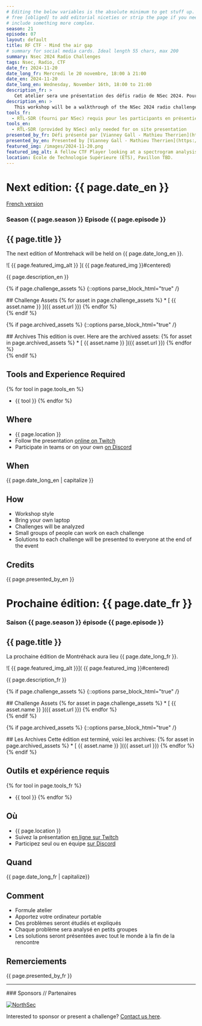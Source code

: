 ```yaml
---
# Editing the below variables is the absolute minimum to get stuff up. Feel
# free [obliged] to add editorial niceties or strip the page if you need to
# include something more complex.
season: 21
episode: 07
layout: default
title: RF CTF - Mind the air gap
# summary for social media cards. Ideal length 55 chars, max 200
summary: Nsec 2024 Radio Challenges
tags: Nsec, Radio, CTF
date_fr: 2024-11-20
date_long_fr: Mercredi le 20 novembre, 18:00 à 21:00
date_en: 2024-11-20
date_long_en: Wednesday, November 16th, 18:00 to 21:00
description_fr: >
   Cet atelier sera une présentation des défis radio de NSec 2024. Pour ceux présents sur place, nous vous fournirons un RTL-SDR. Certaines radios émettront des signaux correspondant à nos défis, et vous pourrez les tester à nouveau avec de l'aide si nécessaire. Pour ceux en ligne, nous vous fournirons des signaux enregistrés que certains logiciels comme "gqrx" pourront analyser. Il y aura des astuces de *fox hunting*, SSTV, PSK31 et quelques autres.
description_en: >
   This workshop will be a walkthrough of the NSec 2024 radio challenges. For those present on site, we will provide you with a RTL-SDR. Some radio will transmit signals with our challenges and you will be able to try them again and have some help along the way. For those online, we will provide you with recorded signals that some software like "gqrx" will be able to ingest. There will be fox hunt tricks, SSTV, PSK31 and a few others.
tools_fr:
  - RTL-SDR (fourni par NSec) requis pour les participants en présentiel
tools_en:
  - RTL-SDR (provided by NSec) only needed for on site presentation
presented_by_fr: Défi présenté par [Vianney Gall - Mathieu Therrien](https://www.linkedin.com/in/vianney-gall/)
presented_by_en: Presented by [Vianney Gall - Mathieu Therrien](https://www.linkedin.com/in/vianney-gall/)
featured_img: /images/2024-11-20.png
featured_img_alt: A fellow CTF Player looking at a spectrogram analysis to find a flag, in vain.
location: École de Technologie Supérieure (ÉTS), Pavillon TBD.
---
```


# Next edition: {{ page.date_en }}
[French version](#french)

### Season {{ page.season }} Episode {{ page.episode }}

## {{ page.title }}

The next edition of Montrehack will be held on {{ page.date_long_en }}.

![ {{ page.featured_img_alt }} ]( {{ page.featured_img }}#centered)

{{ page.description_en }}

{% if page.challenge_assets %}
{::options parse_block_html="true" /}
<div class="assets">
## Challenge Assets
{% for asset in page.challenge_assets %}
* [ {{ asset.name }} ]({{ asset.url }})
{% endfor %}
</div>
{% endif %}

{% if page.archived_assets %}
{::options parse_block_html="true" /}
<div class="archives">
## Archives
This edition is over. Here are the archived assets:
{% for asset in page.archived_assets %}
* [ {{ asset.name }} ]({{ asset.url }})
{% endfor %}
</div>
{% endif %}

## Tools and Experience Required

{% for tool in page.tools_en %}
* {{ tool }}
{% endfor %}

## Where


* {{ page.location }}
* Follow the presentation [online on Twitch](https://twitch.tv/montrehack/)
* Participate in teams or on your own [on Discord](https://discord.gg/4qfFwPX)

## When

{{ page.date_long_en | capitalize }}

## How

* Workshop style
* Bring your own laptop
* Challenges will be analyzed
* Small groups of people can work on each challenge
* Solutions to each challenge will be presented to everyone at the end of the event

## Credits

{{ page.presented_by_en }}

<a id="french"></a>

# Prochaine édition: {{ page.date_fr }}

### Saison {{ page.season }} épisode {{ page.episode }}

## {{ page.title }}

La prochaine édition de Montréhack aura lieu {{ page.date_long_fr }}.

![ {{ page.featured_img_alt }}]( {{ page.featured_img }}#centered)

{{ page.description_fr }}

{% if page.challenge_assets %}
{::options parse_block_html="true" /}
<div class="assets">
## Challenge Assets
{% for asset in page.challenge_assets %}
* [ {{ asset.name }} ]({{ asset.url }})
{% endfor %}
</div>
{% endif %}

{% if page.archived_assets %}
{::options parse_block_html="true" /}
<div class="archives">
## Les Archives
Cette édition est terminé, voici les archives:
{% for asset in page.archived_assets %}
* [ {{ asset.name }} ]({{ asset.url }})
{% endfor %}
</div>
{% endif %}

## Outils et expérience requis

{% for tool in page.tools_fr %}
* {{ tool }}
{% endfor %}

## Où

* {{ page.location }}
* Suivez la présentation [en ligne sur Twitch](https://twitch.tv/montrehack/)
* Participez seul ou en équipe [sur Discord](https://discord.gg/4qfFwPX)

## Quand

{{ page.date_long_fr | capitalize}}

## Comment

* Formule atelier
* Apportez votre ordinateur portable
* Des problèmes seront étudiés et expliqués
* Chaque problème sera analysé en petits groupes
* Les solutions seront présentées avec tout le monde à la fin de la rencontre

## Remerciements

{{ page.presented_by_fr }}

<hr/>
### Sponsors // Partenaires

[![NorthSec](/images/nsec_logo.png)](https://nsec.io/)

Interested to sponsor or present a challenge? [Contact us here](https://docs.google.com/forms/d/e/1FAIpQLSecc0vfe3pIwMJjIBCYW4G43ZwtagwVESu_qHKnglnBc3R3ww/viewform?usp=sf_link).
